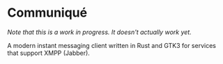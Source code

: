 # Communiqué

*Note that this is a work in progress. It doesn't actually work yet.*

A modern instant messaging client written in Rust and GTK3 for services that
support XMPP (Jabber).
